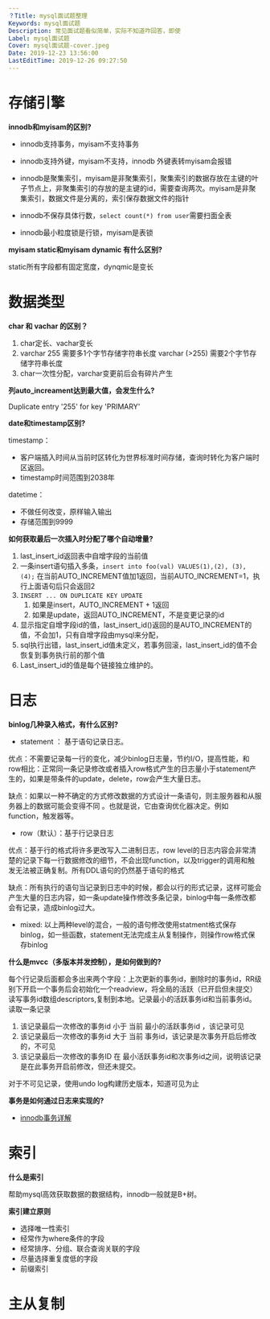 ```yaml
---
？Title: mysql面试题整理
Keywords: mysql面试题
Description: 常见面试题看似简单，实际不知道咋回答，即使
Label: mysql面试题
Cover: mysql面试题-cover.jpeg
Date: 2019-12-23 13:56:00
LastEditTime: 2019-12-26 09:27:50
---
```


# 存储引擎

**innodb和myisam的区别?**

- innodb支持事务，myisam不支持事务

- innodb支持外键，myisam不支持，innodb 外键表转myisam会报错

- innodb是聚集索引，myisam是非聚集索引，聚集索引的数据存放在主键的叶子节点上，非聚集索引的存放的是主键的id，需要查询两次。myisam是非聚集索引，数据文件是分离的，索引保存数据文件的指针

- innodb不保存具体行数，`select count(*) from user`需要扫面全表
- innodb最小粒度锁是行锁，myisam是表锁

**myisam static和myisam dynamic 有什么区别?**

static所有字段都有固定宽度，dynqmic是变长

# 数据类型

**char 和 vachar 的区别？**

1. char定长、vachar变长
2. varchar 255 需要多1个字节存储字符串长度 varchar (>255) 需要2个字节存储字符串长度
3. char一次性分配，varchar变更前后会有碎片产生

**列auto_increament达到最大值，会发生什么?**

Duplicate entry '255' for key 'PRIMARY'

**date和timestamp区别?**

timestamp：

-   客户端插入时间从当前时区转化为世界标准时间存储，查询时转化为客户端时区返回。
-   timestamp时间范围到2038年

datetime：

-   不做任何改变，原样输入输出
-   存储范围到9999

**如何获取最后一次插入时分配了哪个自动增量?**

1.  last_insert_id返回表中自增字段的当前值
2.  一条insert语句插入多条，`insert into foo(val) VALUES(1),(2), (3), (4);` 在当前AUTO_INCREMENT值加1返回，当前AUTO_INCREMENT=1，执行上面语句后只会返回2
3.  `INSERT ... ON DUPLICATE KEY UPDATE` 
    1.  如果是insert，AUTO_INCREMENT + 1返回
    2.  如果是update，返回AUTO_INCREMENT，不是变更记录的id
4.  显示指定自增字段id的值，last_insert_id()返回的是AUTO_INCREMENT的值，不会加1，只有自增字段由mysql来分配，
5.  sql执行出错，last_insert_id值未定义，若事务回滚，last_insert_id的值不会恢复到事务执行前的那个值
6.  Last_insert_id的值是每个链接独立维护的。

# 日志

**binlog几种录入格式，有什么区别?**

- statement ： 基于语句记录日志。

优点：不需要记录每一行的变化，减少binlog日志量，节约I/O，提高性能，和row相比：正常同一条记录修改或者插入row格式产生的日志量小于statement产生的，如果是带条件的update，delete，row会产生大量日志。

缺点：如果以一种不确定的方式修改数据的方式设计一条语句，则主服务器和从服务器上的数据可能会变得不同 。也就是说，它由查询优化器决定。例如function，触发器等。

- row（默认）：基于行记录日志

优点：基于行的格式将许多更改写入二进制日志，row level的日志内容会非常清楚的记录下每一行数据修改的细节，不会出现function，以及trigger的调用和触发无法被正确复制。所有DDL语句的仍然基于语句的格式

缺点：所有执行的语句当记录到日志中的时候，都会以行的形式记录，这样可能会产生大量的日志内容，如一条update操作修改多条记录，binlog中每一条修改都会有记录，造成binlog过大。

- mixed: 以上两种level的混合，一般的语句修改使用statment格式保存binlog，如一些函数，statement无法完成主从复制操作，则操作row格式保存binlog

**什么是mvcc（多版本并发控制），是如何做到的?**

每个行记录后面都会多出来两个字段：上次更新的事务id，删除时的事务id，RR级别下开启一个事务后会初始化一个readview，将全局的活跃（已开启但未提交）读写事务id数组descriptors,复制到本地。记录最小的活跃事务id和当前事务id。读取一条记录

1. 该记录最后一次修改的事务id 小于 当前 最小的活跃事务id ，该记录可见
2. 该记录最后一次修改的事务id 大于 当前 事务id，该记录是次事务开启后修改的，不可见
3. 该记录最后一次修改的事务ID 在 最小活跃事务id和次事务id之间，说明该记录是在此事务开启前修改，但还未提交。

对于不可见记录，使用undo log构建历史版本，知道可见为止

**事务是如何通过日志来实现的?**

-   [innodb事务详解](innodb事务.md)

# 索引

**什么是索引**

帮助mysql高效获取数据的数据结构，innodb一般就是B+树。

**索引建立原则**

- 选择唯一性索引
- 经常作为where条件的字段
- 经常排序、分组、联合查询关联的字段
- 尽量选择重复度低的字段
- 前缀索引

# 主从复制

